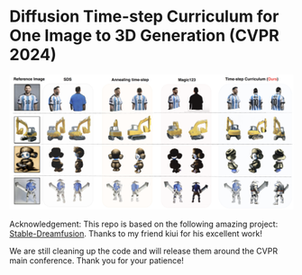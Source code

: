 # Diffusion Time-step Curriculum for One Image to 3D Generation (CVPR 2024)

<div  align="center">    
<img src="figure1.png" alt="results" width="800">
</div>


Acknowledgement: This repo is based on the following amazing project: [Stable-Dreamfusion](https://github.com/ashawkey/stable-dreamfusion). Thanks to my friend kiui for his excellent work!

We are still cleaning up the code and will release them around the CVPR main conference. Thank you for your patience!
